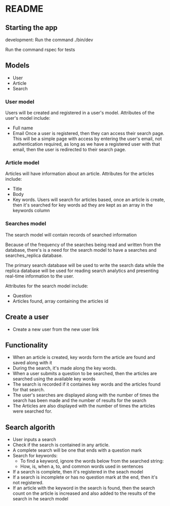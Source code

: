 # README

## Starting the app
development: 
Run the command ./bin/dev 

Run the command rspec for tests

## Models
- User
- Article
- Search 

### User model 
Users will be created and registered in a user's model. Attributes of the user's model include: 
- Full name 
- Email
Once a user is registered, then they can access their search page. 
This will be a simple page with access by entering the user's email, not authentication required, as long as we have a registered user with that email, then the user is redirected to their search page. 

### Article model

Articles will have information about an article. 
Attributes for the articles include: 
- Title
- Body
- Key words. 
Users will search for articles based, once an article is create, then it's searched for key words ad they are kept as an array in the keywords column

### Searches model 

The search model will contain records of searched information

Because of the frequency of the searches being read and written from the database, there's is a need for the search model to have a searches and searches_replica database. 

The primary search database will be used to write the search data while the replica database will be used for reading search analytics and presenting real-time information to the user. 

Attributes for the search model include: 
- Question 
- Articles found, array containing the articles id



## Create a user
- Create a new user from the new user link

## Functionality
- When an article is created, key words form the article are found and saved along with it
- During the search, it's made along the key words. 
- When a user submits a question to be searched, then the articles are searched using the available key words
- The search is recorded if it containes key words and the articles found for that search.
- The user's searches are displayed along with the number of times the search has been made and the number of results for the search
- The Articles are also displayed with the number of times the articles were searched for. 

## Search algorith
- User inputs a search
- Check if the search is contained in any article. 
- A complete search will be one that ends with a question mark
- Search for keywords: 
  - To find a keyword, ignore the words below from the searched string: 
  - How, is, when a, to, and common words used in sentences
- If a search is complete, then it's registered in the seach model 
- If a search is incomplete or has no question mark at the end, then it's not registered. 
- If an article with the keyword in the search is found, then the search count on the article is increased and also added to the results of the search in he search model 
